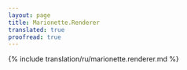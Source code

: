 ```yaml
---
layout: page
title: Marionette.Renderer
translated: true
proofread: true
---
```


{% include translation/ru/marionette.renderer.md %}
